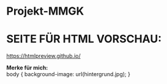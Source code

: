 # Projekt-MMGK

# SEITE FÜR HTML VORSCHAU:
https://htmlpreview.github.io/

<b> Merke für mich: </b> 
<br>
body {
  background-image: url(hintergrund.jpg);
}
